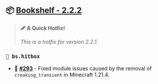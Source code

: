 ## 📦 [Bookshelf - 2.2.2](https://github.com/mcbookshelf/Bookshelf/releases/tag/v2.2.2)

> **🩹 A Quick Hotfix!**
>
> *This is a hotfix for version 2.2.1.*


### `🎯 bs.hitbox`

- 🐛 **[#293](https://github.com/Gunivers/Bookshelf/issues/293)** - Fixed module issues caused by the removal of `creaking_transient` in Minecraft 1.21.4.
